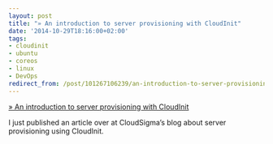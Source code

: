 ```yaml
---
layout: post
title: "» An introduction to server provisioning with CloudInit"
date: '2014-10-29T18:16:00+02:00'
tags:
- cloudinit
- ubuntu
- coreos
- linux
- DevOps
redirect_from: /post/101267106239/an-introduction-to-server-provisioning-with
---
```

[» An introduction to server provisioning with CloudInit](https://www.cloudsigma.com/2014/10/29/an-introduction-to-server-provisioning-with-cloudinit/)  

I just published an article over at CloudSigma’s blog about server provisioning using CloudInit.
